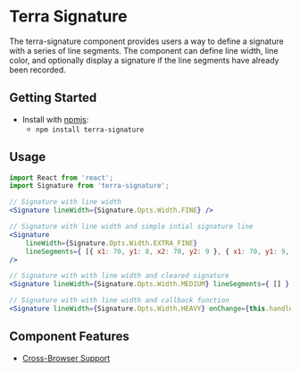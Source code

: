 # Terra Signature

The terra-signature component provides users a way to define a signature with a series of line segments.
The component can define line width, line color, and optionally display a signature if the line segments have 
already been recorded.

## Getting Started

- Install with [npmjs](https://www.npmjs.com):
  - `npm install terra-signature`

## Usage

```jsx
import React from 'react';
import Signature from 'terra-signature';

// Signature with line width 
<Signature lineWidth={Signature.Opts.Width.FINE} />

// Signature with line width and simple intial signature line
<Signature 
	lineWidth={Signature.Opts.Width.EXTRA_FINE} 
	lineSegments={ [{ x1: 70, y1: 8, x2: 70, y2: 9 }, { x1: 70, y1: 9, x2: 70, y2: 10 }] } 
/>

// Signature with with line width and cleared signature
<Signature lineWidth={Signature.Opts.Width.MEDIUM} lineSegments={ [] } />

// Signature with with line width and callback function
<Signature lineWidth={Signature.Opts.Width.HEAVY} onChange={this.handleChange.bind(this)} />
```

## Component Features
* [Cross-Browser Support](https://github.com/cerner/terra-core/wiki/Component-Features#cross-browser-support)
